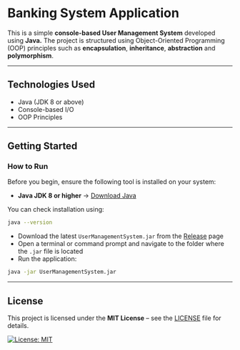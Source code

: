 # Banking System Application

This is a simple **console-based User Management System** developed using **Java.** The project is structured using Object-Oriented Programming (OOP) principles such as **encapsulation**, **inheritance**, **abstraction** and **polymorphism**.

---

## Technologies Used

- Java (JDK 8 or above)
- Console-based I/O
- OOP Principles

---

## Getting Started 

### How to Run

Before you begin, ensure the following tool is installed on your system:
- **Java JDK 8 or higher** → [Download Java](https://www.oracle.com/java/technologies/downloads/)

You can check installation using:
```sh
java --version
```
- Download the latest ```UserManagementSystem.jar``` from the [Release](https://github.com/vickyy234/UserManagementSystem-Java/releases) page
- Open a terminal or command prompt and navigate to the folder where the ```.jar``` file is located
- Run the application:
```bash
java -jar UserManagementSystem.jar
```

---

## License

This project is licensed under the **MIT License** – see the [LICENSE](LICENSE) file for details.  

[![License: MIT](https://img.shields.io/badge/License-MIT-yellow.svg)](https://opensource.org/licenses/MIT)
